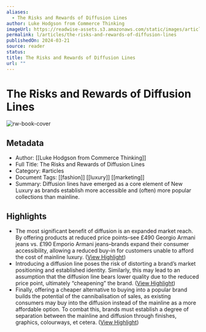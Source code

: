 ```yaml
---
aliases:
  - The Risks and Rewards of Diffusion Lines
author: Luke Hodgson from Commerce Thinking
imageUrl: https://readwise-assets.s3.amazonaws.com/static/images/article1.be68295a7e40.png
permalink: l/articles/the-risks-and-rewards-of-diffusion-lines
publishedOn: 2024-03-21
source: reader
status: 
title: The Risks and Rewards of Diffusion Lines
url: ""
---
```

# The Risks and Rewards of Diffusion Lines

![rw-book-cover](https://readwise-assets.s3.amazonaws.com/static/images/article1.be68295a7e40.png)

## Metadata

- Author: [[Luke Hodgson from Commerce Thinking]]
- Full Title: The Risks and Rewards of Diffusion Lines
- Category: #articles
- Document Tags: [[fashion]] [[luxury]] [[marketing]]
- Summary: Diffusion lines have emerged as a core element of New Luxury as brands establish more accessible and (often) more popular collections than mainline.

## Highlights

- The most significant benefit of diffusion is an expanded market reach. By offering products at reduced price points–see £490 Georgio Armani jeans vs. £190 Emporio Armani jeans–brands expand their consumer accessibility, allowing a reduced buy-in for customers unable to afford the cost of mainline luxury. ([View Highlight](https://read.readwise.io/read/01hsgcqfmcxa5shkvcxfzfva20))
- Introducing a diffusion line poses the risk of distorting a brand’s market positioning and established identity. Similarly, this may lead to an assumption that the diffusion line bears lower quality due to the reduced price point, ultimately “cheapening” the brand. ([View Highlight](https://read.readwise.io/read/01hsgcvzy66sgpzdng3qkd1tjy))
- Finally, offering a cheaper alternative to buying into a popular brand builds the potential of the cannibalisation of sales, as existing consumers may buy into the diffusion instead of the mainline as a more affordable option. To combat this, brands must establish a degree of separation between the mainline and diffusion through finishes, graphics, colourways, et cetera. ([View Highlight](https://read.readwise.io/read/01hsgcwwjgqcxs0jwvrb400pzg))
